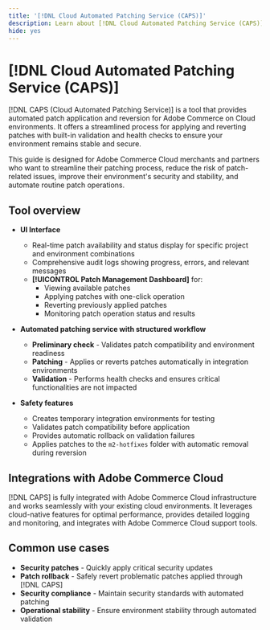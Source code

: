 ```yaml
---
title: '[!DNL Cloud Automated Patching Service (CAPS)]'
description: Learn about [!DNL Cloud Automated Patching Service (CAPS)], its uses, how to access it, and best practices for automated patching
hide: yes
---
```

# [!DNL Cloud Automated Patching Service (CAPS)]

[!DNL CAPS (Cloud Automated Patching Service)] is a tool that provides automated patch application and reversion for Adobe Commerce on Cloud environments. It offers a streamlined process for applying and reverting patches with built-in validation and health checks to ensure your environment remains stable and secure.

This guide is designed for Adobe Commerce Cloud merchants and partners who want to streamline their patching process, reduce the risk of patch-related issues, improve their environment's security and stability, and automate routine patch operations.

## Tool overview

- **UI Interface**
  - Real-time patch availability and status display for specific project and environment combinations
  - Comprehensive audit logs showing progress, errors, and relevant messages
  - **[!UICONTROL Patch Management Dashboard]** for:
    - Viewing available patches
    - Applying patches with one-click operation
    - Reverting previously applied patches
    - Monitoring patch operation status and results

- **Automated patching service with structured workflow**
  - **Preliminary check** - Validates patch compatibility and environment readiness
  - **Patching** - Applies or reverts patches automatically in integration environments
  - **Validation** - Performs health checks and ensures critical functionalities are not impacted

- **Safety features**
  - Creates temporary integration environments for testing
  - Validates patch compatibility before application
  - Provides automatic rollback on validation failures
  - Applies patches to the `m2-hotfixes` folder with automatic removal during reversion

## Integrations with Adobe Commerce Cloud

[!DNL CAPS] is fully integrated with Adobe Commerce Cloud infrastructure and works seamlessly with your existing cloud environments. It leverages cloud-native features for optimal performance, provides detailed logging and monitoring, and integrates with Adobe Commerce Cloud support tools.

## Common use cases

- **Security patches** - Quickly apply critical security updates
- **Patch rollback** - Safely revert problematic patches applied through [!DNL CAPS]
- **Security compliance** - Maintain security standards with automated patching
- **Operational stability** - Ensure environment stability through automated validation
